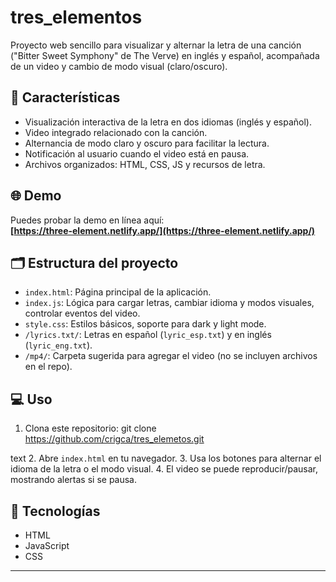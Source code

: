 # tres_elementos

Proyecto web sencillo para visualizar y alternar la letra de una canción ("Bitter Sweet Symphony" de The Verve) en inglés y español, acompañada de un video y cambio de modo visual (claro/oscuro).

## 🚀 Características

- Visualización interactiva de la letra en dos idiomas (inglés y español).
- Video integrado relacionado con la canción.
- Alternancia de modo claro y oscuro para facilitar la lectura.
- Notificación al usuario cuando el video está en pausa.
- Archivos organizados: HTML, CSS, JS y recursos de letra.

## 🌐 Demo

Puedes probar la demo en línea aquí:  
**[https://three-element.netlify.app/](https://three-element.netlify.app/)**

## 🗂️ Estructura del proyecto

- `index.html`: Página principal de la aplicación.
- `index.js`: Lógica para cargar letras, cambiar idioma y modos visuales, controlar eventos del video.
- `style.css`: Estilos básicos, soporte para dark y light mode.
- `/lyrics.txt/`: Letras en español (`lyric_esp.txt`) y en inglés (`lyric_eng.txt`).
- `/mp4/`: Carpeta sugerida para agregar el video (no se incluyen archivos en el repo).

## 💻 Uso

1. Clona este repositorio:
git clone https://github.com/crigca/tres_elemetos.git

text
2. Abre `index.html` en tu navegador.
3. Usa los botones para alternar el idioma de la letra o el modo visual.
4. El video se puede reproducir/pausar, mostrando alertas si se pausa.

## 🧰 Tecnologías

- HTML
- JavaScript
- CSS

---

